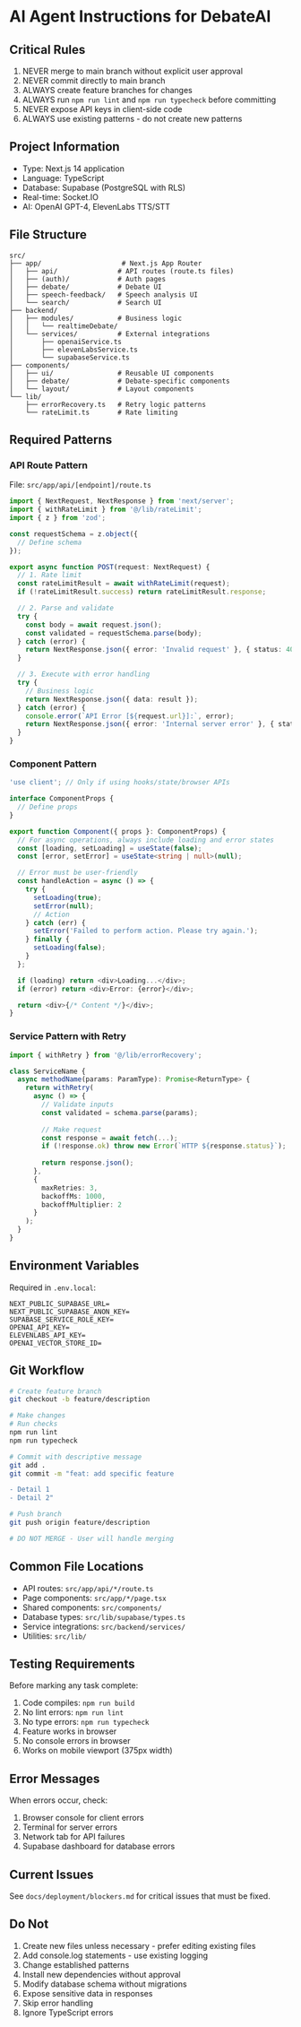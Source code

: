 # AI Agent Instructions for DebateAI

## Critical Rules

1. NEVER merge to main branch without explicit user approval
2. NEVER commit directly to main branch
3. ALWAYS create feature branches for changes
4. ALWAYS run `npm run lint` and `npm run typecheck` before committing
5. NEVER expose API keys in client-side code
6. ALWAYS use existing patterns - do not create new patterns

## Project Information

- Type: Next.js 14 application
- Language: TypeScript
- Database: Supabase (PostgreSQL with RLS)
- Real-time: Socket.IO
- AI: OpenAI GPT-4, ElevenLabs TTS/STT

## File Structure

```
src/
├── app/                    # Next.js App Router
│   ├── api/               # API routes (route.ts files)
│   ├── (auth)/            # Auth pages
│   ├── debate/            # Debate UI
│   ├── speech-feedback/   # Speech analysis UI
│   └── search/            # Search UI
├── backend/
│   ├── modules/           # Business logic
│   │   └── realtimeDebate/
│   └── services/          # External integrations
│       ├── openaiService.ts
│       ├── elevenLabsService.ts
│       └── supabaseService.ts
├── components/
│   ├── ui/                # Reusable UI components
│   ├── debate/            # Debate-specific components
│   └── layout/            # Layout components
└── lib/
    ├── errorRecovery.ts   # Retry logic patterns
    └── rateLimit.ts       # Rate limiting
```

## Required Patterns

### API Route Pattern

File: `src/app/api/[endpoint]/route.ts`

```typescript
import { NextRequest, NextResponse } from 'next/server';
import { withRateLimit } from '@/lib/rateLimit';
import { z } from 'zod';

const requestSchema = z.object({
  // Define schema
});

export async function POST(request: NextRequest) {
  // 1. Rate limit
  const rateLimitResult = await withRateLimit(request);
  if (!rateLimitResult.success) return rateLimitResult.response;

  // 2. Parse and validate
  try {
    const body = await request.json();
    const validated = requestSchema.parse(body);
  } catch (error) {
    return NextResponse.json({ error: 'Invalid request' }, { status: 400 });
  }

  // 3. Execute with error handling
  try {
    // Business logic
    return NextResponse.json({ data: result });
  } catch (error) {
    console.error(`API Error [${request.url}]:`, error);
    return NextResponse.json({ error: 'Internal server error' }, { status: 500 });
  }
}
```

### Component Pattern

```typescript
'use client'; // Only if using hooks/state/browser APIs

interface ComponentProps {
  // Define props
}

export function Component({ props }: ComponentProps) {
  // For async operations, always include loading and error states
  const [loading, setLoading] = useState(false);
  const [error, setError] = useState<string | null>(null);

  // Error must be user-friendly
  const handleAction = async () => {
    try {
      setLoading(true);
      setError(null);
      // Action
    } catch (err) {
      setError('Failed to perform action. Please try again.');
    } finally {
      setLoading(false);
    }
  };

  if (loading) return <div>Loading...</div>;
  if (error) return <div>Error: {error}</div>;

  return <div>{/* Content */}</div>;
}
```

### Service Pattern with Retry

```typescript
import { withRetry } from '@/lib/errorRecovery';

class ServiceName {
  async methodName(params: ParamType): Promise<ReturnType> {
    return withRetry(
      async () => {
        // Validate inputs
        const validated = schema.parse(params);
        
        // Make request
        const response = await fetch(...);
        if (!response.ok) throw new Error(`HTTP ${response.status}`);
        
        return response.json();
      },
      { 
        maxRetries: 3,
        backoffMs: 1000,
        backoffMultiplier: 2
      }
    );
  }
}
```

## Environment Variables

Required in `.env.local`:

```
NEXT_PUBLIC_SUPABASE_URL=
NEXT_PUBLIC_SUPABASE_ANON_KEY=
SUPABASE_SERVICE_ROLE_KEY=
OPENAI_API_KEY=
ELEVENLABS_API_KEY=
OPENAI_VECTOR_STORE_ID=
```

## Git Workflow

```bash
# Create feature branch
git checkout -b feature/description

# Make changes
# Run checks
npm run lint
npm run typecheck

# Commit with descriptive message
git add .
git commit -m "feat: add specific feature

- Detail 1
- Detail 2"

# Push branch
git push origin feature/description

# DO NOT MERGE - User will handle merging
```

## Common File Locations

- API routes: `src/app/api/*/route.ts`
- Page components: `src/app/*/page.tsx`
- Shared components: `src/components/`
- Database types: `src/lib/supabase/types.ts`
- Service integrations: `src/backend/services/`
- Utilities: `src/lib/`

## Testing Requirements

Before marking any task complete:

1. Code compiles: `npm run build`
2. No lint errors: `npm run lint`
3. No type errors: `npm run typecheck`
4. Feature works in browser
5. No console errors in browser
6. Works on mobile viewport (375px width)

## Error Messages

When errors occur, check:

1. Browser console for client errors
2. Terminal for server errors
3. Network tab for API failures
4. Supabase dashboard for database errors

## Current Issues

See `docs/deployment/blockers.md` for critical issues that must be fixed.

## Do Not

1. Create new files unless necessary - prefer editing existing files
2. Add console.log statements - use existing logging
3. Change established patterns
4. Install new dependencies without approval
5. Modify database schema without migrations
6. Expose sensitive data in responses
7. Skip error handling
8. Ignore TypeScript errors